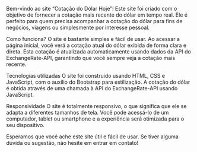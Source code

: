 Bem-vindo ao site “Cotação do Dólar Hoje”!
Este site foi criado com o objetivo de fornecer a cotação mais recente do dólar em tempo real. Ele é perfeito para quem precisa acompanhar a cotação do dólar para fins de negócios, viagens ou simplesmente por interesse pessoal.

Como funciona?
O site é bastante simples e fácil de usar. Ao acessar a página inicial, você verá a cotação atual do dólar exibida de forma clara e direta. Esta cotação é atualizada automaticamente usando dados da API do ExchangeRate-API, garantindo que você sempre veja a cotação mais recente.

Tecnologias utilizadas
O site foi construído usando HTML, CSS e JavaScript, com o auxílio do Bootstrap para estilização. A cotação do dólar é obtida através de uma chamada à API do ExchangeRate-API usando JavaScript.

Responsividade
O site é totalmente responsivo, o que significa que ele se adapta a diferentes tamanhos de tela. Você pode acessá-lo de um computador, tablet ou smartphone e a experiência será otimizada para o seu dispositivo.

Esperamos que você ache este site útil e fácil de usar. Se tiver alguma dúvida ou sugestão, não hesite em entrar em contato!
